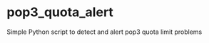 pop3_quota_alert
================

Simple Python script to detect and alert pop3 quota limit problems
